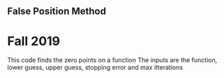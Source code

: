 ## False Position Method 
# Fall 2019
This code finds the zero points on a function
The inputs are the function, lower guess, upper guess, stopping error and max itterations
